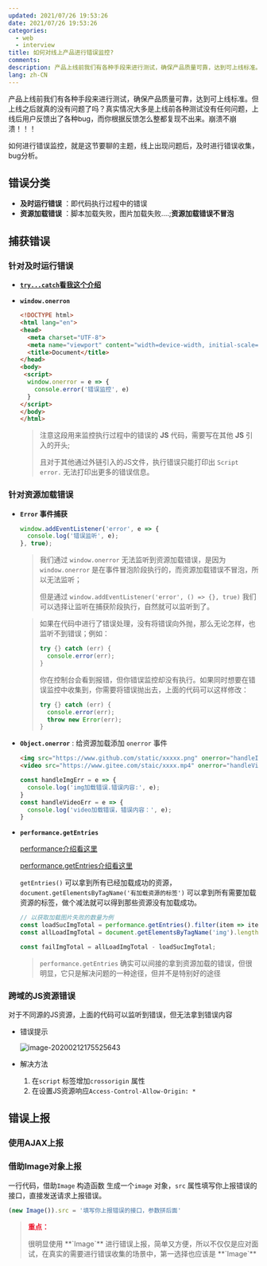 ```yaml
---
updated: 2021/07/26 19:53:26
date: 2021/07/26 19:53:26
categories: 
  - web
  - interview
title: 如何对线上产品进行错误监控?
comments: 
description: 产品上线前我们有各种手段来进行测试，确保产品质量可靠，达到可上线标准。但上线之后就真的没有问题了吗？真实情况大多是上线前各种测试没有任何问题，上线后用户反馈出了各种bug，而你根据反馈怎么整都复现不出来。崩溃不崩溃！！！如何进行错误监控，就是这节要聊的主题，线上出现问题后，及时进行错误收集，bug分析。
lang: zh-CN
---
```


产品上线前我们有各种手段来进行测试，确保产品质量可靠，达到可上线标准。但上线之后就真的没有问题了吗？真实情况大多是上线前各种测试没有任何问题，上线后用户反馈出了各种bug，而你根据反馈怎么整都复现不出来。崩溃不崩溃！！！

如何进行错误监控，就是这节要聊的主题，线上出现问题后，及时进行错误收集，bug分析。

## 错误分类

- **及时运行错误** ：即代码执行过程中的错误
- **资源加载错误** ：脚本加载失败，图片加载失败....;**资源加载错误不冒泡**

## 捕获错误

### 针对及时运行错误

- **[`try...catch`看我这个介绍](../es2015/语句和声明.html#try-catch)**

- **`window.onerron`**

  ```html
  <!DOCTYPE html>
  <html lang="en">
  <head>
    <meta charset="UTF-8">
    <meta name="viewport" content="width=device-width, initial-scale=1.0">
    <title>Document</title>
  </head>
  <body>
   <script>
    window.onerror = e => {
      console.error('错误监控', e)
    }
  </script>
  </body>
  </html>
  ```

  > 注意这段用来监控执行过程中的错误的 **JS** 代码，需要写在其他 **JS** 引入的开头;
  >
  > 且对于其他通过外链引入的JS文件，执行错误只能打印出 `Script error.` 无法打印出更多的错误信息。 

### 针对资源加载错误

- **`Error` 事件捕获**

  ```js
  window.addEventListener('error', e => {
    console.log('错误监听', e);
  }, true);
  ```

  > 我们通过 `window.onerror` 无法监听到资源加载错误，是因为 `window.onerror` 是在事件冒泡阶段执行的，而资源加载错误不冒泡，所以无法监听；
  >
  > 但是通过 `window.addEventListener('error', () => {}, true)` 我们可以选择让监听在捕获阶段执行，自然就可以监听到了。

  > 如果在代码中进行了错误处理，没有将错误向外抛，那么无论怎样，也监听不到错误；例如：
  >
  > ```js
  > try {} catch (err) {
  >   console.error(err);
  > }
  > ```
  >
  > 你在控制台会看到报错，但你错误监控却没有执行。如果同时想要在错误监控中收集到，你需要将错误抛出去，上面的代码可以这样修改：
  >
  > ```js
  > try {} catch (err) {
  >   console.error(err);
  >   throw new Error(err);
  > }
  > ```

- **`Object.onerror`** : 给资源加载添加 `onerror` 事件

  ```html
  <img src="https://www.github.com/static/xxxxx.png" onerror="handleImgErr()" alt="" srcset="">
  <video src="https://www.gitee.com/staic/xxxx.mp4" onerror="handleVideoErr()"></video>
  ```

  ```js
  const handleImgErr = e => {
    console.log('img加载错误.错误内容:', e);
  }
  const handleVideoErr = e => {
    console.log('video加载错误，错误内容：', e);
  }
  ```

- **`performance.getEntries`** 

  [performance介绍看这里](https://developer.mozilla.org/zh-CN/docs/Web/API/Performance)

  [performance.getEntries介绍看这里](https://developer.mozilla.org/zh-CN/docs/Web/API/Performance/getEntries)

  `getEntries()` 可以拿到所有已经加载成功的资源，`document.getElementsByTagName('有加载资源的标签')` 可以拿到所有需要加载资源的标签，做个减法就可以得到那些资源没有加载成功。

  ```js
  // 以获取加载图片失败的数量为例
  const loadSucImgTotal = performance.getEntries().filter(item => item.initiatorType === 'img').length;
  const allLoadImgTotal = document.getElementsByTagName('img').length;
  
  const failImgTotal = allLoadImgTotal - loadSucImgTotal;
  ```

  > `performance.getEntries` 确实可以间接的拿到资源加载的错误，但很明显，它只是解决问题的一种途径，但并不是特别好的途径

### 跨域的JS资源错误

对于不同源的JS资源，上面的代码可以监听到错误，但无法拿到错误内容

- 错误提示

  ![image-20200212175525643](https://static.jiabanmoyu.com/notes%2Fimage-20200212175525643.png)

- 解决方法
  1. 在`script` 标签增加`crossorigin` 属性
  2. 在设置JS资源响应`Access-Control-Allow-Origin: *`

## 错误上报

### 使用AJAX上报

### 借助Image对象上报

一行代码，借助`Image` 构造函数 生成一个`image` 对象，`src` 属性填写你上报错误的接口，直接发送请求上报错误。

```js
(new Image()).src = '填写你上报错误的接口，参数拼后面'
```

> <p style="color: #ec182e;font-weight: 700;">重点：</p>
>很明显使用 **`Image`** 进行错误上报，简单又方便，所以不仅仅是应对面试，在真实的需要进行错误收集的场景中，第一选择也应该是 **`Image`** 

